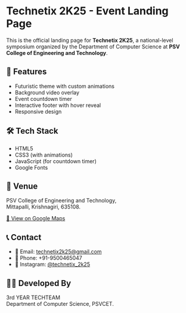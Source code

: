 # Technetix 2K25 - Event Landing Page

This is the official landing page for **Technetix 2K25**, a national-level symposium organized by the Department of Computer Science at **PSV College of Engineering and Technology**.

## 🚀 Features

- Futuristic theme with custom animations
- Background video overlay
- Event countdown timer
- Interactive footer with hover reveal
- Responsive design

## 🛠️ Tech Stack

- HTML5
- CSS3 (with animations)
- JavaScript (for countdown timer)
- Google Fonts

## 📍 Venue

PSV College of Engineering and Technology,  
Mittapalli, Krishnagiri, 635108.

[📍 View on Google Maps](https://www.google.com/maps/place/PSV+College+of+Engineering+%26+Technology+(Autonomous)/@12.5370368,78.3046846,14z)

## 📞 Contact

- 📧 Email: technetix2k25@gmail.com  
- 📱 Phone: +91-9500465047  
- 📸 Instagram: [@technetix_2k25](https://instagram.com/technetix_2k25)

## 🧑‍💻 Developed By

3rd YEAR TECHTEAM  
Department of Computer Science, PSVCET.
